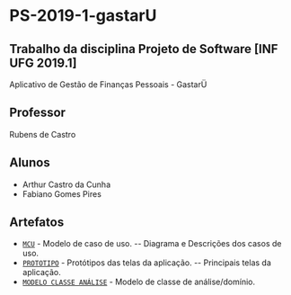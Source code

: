 # PS-2019-1-gastarU

## Trabalho da disciplina Projeto de Software [INF UFG 2019.1]
Aplicativo de Gestão de Finanças Pessoais - GastarÜ 

## Professor
Rubens de Castro
## Alunos
* Arthur Castro da Cunha
* Fabiano Gomes Pires

## Artefatos
* [`MCU`](2.Análise/2.1.MCU) - Modelo de caso de uso.
-- Diagrama e Descrições dos casos de uso.
* [`PROTOTIPO`](2.Análise/2.2.PROT) - Protótipos das telas da aplicação. 
-- Principais telas da aplicação.
* [`MODELO CLASSE ANÁLISE`](2.Análise/2.3.DCAD) - Modelo de classe de análise/domínio.
